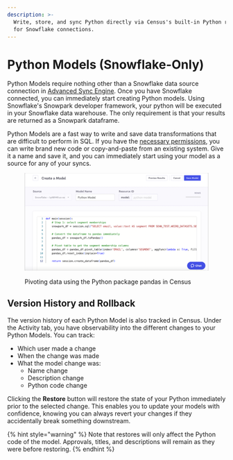 ```yaml
---
description: >-
  Write, store, and sync Python directly via Census's built-in Python repository
  for Snowflake connections.
---
```


# Python Models (Snowflake-Only)

Python Models require nothing other than a Snowflake data source connection in [Advanced Sync Engine](../../../sources/overview.md#sync-engines). Once you have Snowflake connected, you can immediately start creating Python models. Using Snowflake's Snowpark developer framework, your python will be executed in your Snowflake data warehouse. The only requirement is that your results are returned as a Snowpark dataframe.

Python Models are a fast way to write and save data transformations that are difficult to perform in SQL. If you have the [necessary permissions](../../security-and-privacy/workspaces-and-access-controls.md), you can write brand new code or copy-and-paste from an existing system. Give it a name and save it, and you can immediately start using your model as a source for any of your syncs.

<figure><img src="../../../.gitbook/assets/screely-1682711256950.png" alt="Pivoting data using the Python package pandas in Census"><figcaption><p>Pivoting data using the Python package pandas in Census</p></figcaption></figure>

## Version History and Rollback

The version history of each Python Model is also tracked in Census. Under the Activity tab, you have observability into the different changes to your Python Models. You can track:

* Which user made a change
* When the change was made
* What the model change was:
  * Name change
  * Description change
  * Python code change

Clicking the **Restore** button will restore the state of your Python immediately prior to the selected change. This enables you to update your models with confidence, knowing you can always revert your changes if they accidentally break something downstream.

{% hint style="warning" %}
Note that restores will only affect the Python code of the model. Approvals, titles, and descriptions will remain as they were before restoring.
{% endhint %}
